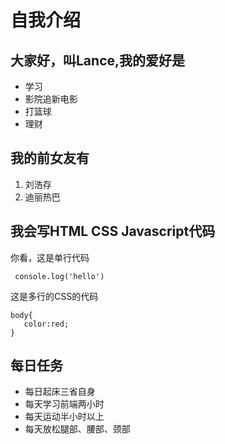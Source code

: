 # 自我介绍

## 大家好，叫Lance,我的爱好是

* 学习
* 影院追新电影
* 打篮球
* 理财


## 我的前女友有

1. 刘浩存
2. 迪丽热巴


## 我会写HTML CSS Javascript代码
你看，这是单行代码

` console.log('hello')`

这是多行的CSS的代码
```
body{
   color:red;
}
```

## 每日任务

* 每日起床三省自身
* 每天学习前端两小时
* 每天运动半小时以上
* 每天放松腿部、腰部、颈部
